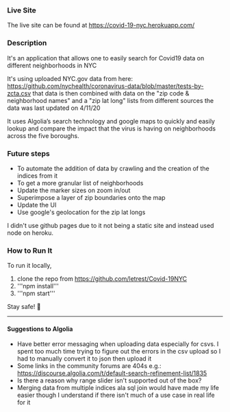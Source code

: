 ### Live Site
The live site can be found at https://covid-19-nyc.herokuapp.com/

### Description
It's an application that allows one to easily search for Covid19 data on different neighborhoods in NYC

It's using uploaded NYC.gov data from here: https://github.com/nychealth/coronavirus-data/blob/master/tests-by-zcta.csv 
that data is then combined with data on the "zip code & neighborhood names" and a "zip lat long" lists from different sources
the data was last updated on 4/11/20 

It uses Algolia’s search technology and google maps to quickly and easily lookup and compare the impact that the virus is having on neighborhoods across the five boroughs.

### Future steps 
* To automate the addition of data by crawling and the creation of the indices from it
* To get a more granular list of neighborhoods
* Update the marker sizes on zoom in/out
* Superimpose a layer of zip boundaries onto the map
* Update the UI
* Use google's geolocation for the zip lat longs

I didn't use github pages due to it not being a static site and instead used node on heroku.

### How to Run It
To run it locally, 
1. clone the repo from https://github.com/letrest/Covid-19NYC
2. '''npm install''' 
3. '''npm start'''

Stay safe! :metal:

---------------------------

#### Suggestions to Algolia
* Have better error messaging when uploading data especially for csvs. I spent too much time trying to figure out the errors in the csv upload so I had to manually convert it to json then upload it
* Some links in the community forums are 404s e.g.: https://discourse.algolia.com/t/default-search-refinement-list/1835
* Is there a reason why range slider isn't supported out of the box?
* Merging data from multiple indices ala sql join would have made my life easier though I understand if there isn't much of a use case in real life for it
